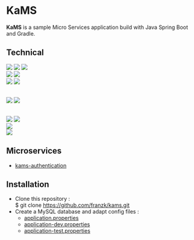 # KaMS

**KaMS** is a sample Micro Services application build with Java Spring Boot and Gradle.

## Technical 
<img src="https://img.shields.io/badge/-JAVA%2017-00A7BB?style=for-the-badge&logo=java&logoColor=white"> <img src="https://img.shields.io/badge/-SPRING%20BOOT%203.1.0-6eb442?style=for-the-badge&logo=spring&logoColor=white">
<img src="https://img.shields.io/badge/-SPRING%20WEB-397200?style=for-the-badge&logo=spring&logoColor=white">
<br> <img src="https://img.shields.io/badge/-SPRING%20DATA%20JPA-8db411?style=for-the-badge&logo=spring&logoColor=white"> <img src="https://img.shields.io/badge/-MYSQL-006189?style=for-the-badge&logo=mysql&logoColor=white">
<br> <img src="https://img.shields.io/badge/-SPRING%20SECURITY-1a5900?style=for-the-badge&logo=springsecurity&logoColor=white">
 <img src="https://img.shields.io/badge/-JWT-1a5900?style=for-the-badge&logo=jsonwebtokens&logoColor=white"> 

<br><img src="https://img.shields.io/badge/-SPRING%20CLOUD%20GATEWAY-8db411?style=for-the-badge&logo=spring&logoColor=white"> <img src="https://img.shields.io/badge/-NETFLIX%20EUREKA-e71e2f?style=for-the-badge&logo=spring&logoColor=white">

<br><img src="https://img.shields.io/badge/-GRADLE-black?style=for-the-badge&logo=gradle&logoColor=white">
<img src="https://img.shields.io/badge/-JACOCO-810a00?style=for-the-badge">
<br><img src="https://img.shields.io/badge/-ANGULAR-c41829?style=for-the-badge&logo=angular&logoColor=white"> 
<br><img src="https://img.shields.io/badge/-DOCKER-2496ed?style=for-the-badge&logo=docker&logoColor=white">

## Microservices

- [kams-authentication](kams-authentication) 

## Installation

- Clone this repository :  
  $ git clone https://github.com/franzk/kams.git
- Create a MySQL database and adapt config files :
  - [application.properties](kams-authentication%2Fsrc%2Fmain%2Fresources%2Fapplication.properties)
  - [application-dev.properties](kams-authentication%2Fsrc%2Fmain%2Fresources%2Fapplication-dev.properties)
  - [application-test.properties](kams-authentication%2Fsrc%2Fmain%2Fresources%2Fapplication-test.properties)

